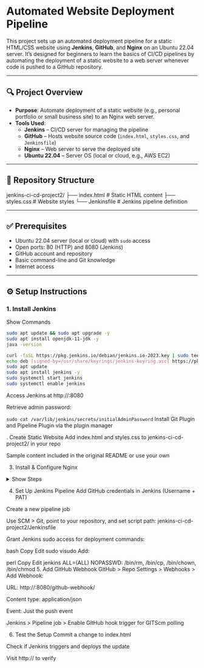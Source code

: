 # Automated Website Deployment Pipeline

This project sets up an automated deployment pipeline for a static HTML/CSS website using **Jenkins**, **GitHub**, and **Nginx** on an Ubuntu 22.04 server. It’s designed for beginners to learn the basics of CI/CD pipelines by automating the deployment of a static website to a web server whenever code is pushed to a GitHub repository.

---

## 🔍 Project Overview

- **Purpose**: Automate deployment of a static website (e.g., personal portfolio or small business site) to an Nginx web server.
- **Tools Used**:
  - **Jenkins** – CI/CD server for managing the pipeline
  - **GitHub** – Hosts website source code (`index.html`, `styles.css`, and `Jenkinsfile`)
  - **Nginx** – Web server to serve the deployed site
  - **Ubuntu 22.04** – Server OS (local or cloud, e.g., AWS EC2)
---

## 📁 Repository Structure

jenkins-ci-cd-project2/
├── index.html # Static HTML content
├── styles.css # Website styles
└── Jenkinsfile # Jenkins pipeline definition

---

## ✅ Prerequisites

- Ubuntu 22.04 server (local or cloud) with `sudo` access
- Open ports: 80 (HTTP) and 8080 (Jenkins)
- GitHub account and repository
- Basic command-line and Git knowledge
- Internet access

---

## ⚙️ Setup Instructions

### 1. Install Jenkins

<summary>Show Commands</summary>

```bash
sudo apt update && sudo apt upgrade -y
sudo apt install openjdk-11-jdk -y
java -version

curl -fsSL https://pkg.jenkins.io/debian/jenkins.io-2023.key | sudo tee /usr/share/keyrings/jenkins-keyring.asc > /dev/null
echo deb [signed-by=/usr/share/keyrings/jenkins-keyring.asc] https://pkg.jenkins.io/debian binary/ | sudo tee /etc/apt/sources.list.d/jenkins.list > /dev/null
sudo apt update
sudo apt install jenkins -y
sudo systemctl start jenkins
sudo systemctl enable jenkins
````
Access Jenkins at http://<your-server-ip>:8080

Retrieve admin password:

```sudo cat /var/lib/jenkins/secrets/initialAdminPassword```
Install Git Plugin and Pipeline Plugin via the plugin manager

. Create Static Website
Add index.html and styles.css to jenkins-ci-cd-project2/ in your repo

Sample content included in the original README or use your own

3. Install & Configure Nginx
<details> <summary>Show Steps</summary>
Install Nginx:

bash
Copy
Edit
sudo apt install nginx -y
sudo systemctl start nginx
sudo systemctl enable nginx
Create directory:

bash
Copy
Edit
sudo mkdir -p /var/www/html/my-static
sudo chown -R www-data:www-data /var/www/html/my-static
sudo chmod -R 755 /var/www/html/my-static
Configure Nginx:

nginx
Copy
Edit
server {
    listen 80;
    server_name _;

    root /var/www/html/my-static;
    index index.html;

    location / {
        try_files $uri $uri/ /index.html;
    }
}
Save it to /etc/nginx/sites-available/my-static and enable:

bash
Copy
Edit
sudo ln -s /etc/nginx/sites-available/my-static /etc/nginx/sites-enabled/
sudo rm /etc/nginx/sites-enabled/default
sudo nginx -t
sudo systemctl restart nginx
</details>

4. Set Up Jenkins Pipeline
Add GitHub credentials in Jenkins (Username + PAT)

Create a new pipeline job

Use SCM > Git, point to your repository, and set script path:
jenkins-ci-cd-project2/Jenkinsfile

Grant Jenkins sudo access for deployment commands:

bash
Copy
Edit
sudo visudo
Add:

perl
Copy
Edit
jenkins ALL=(ALL) NOPASSWD: /bin/rm, /bin/cp, /bin/chown, /bin/chmod
5. Add GitHub Webhook
GitHub > Repo Settings > Webhooks > Add Webhook:

URL: http://<server-ip>:8080/github-webhook/

Content type: application/json

Event: Just the push event

Jenkins > Pipeline job > Enable GitHub hook trigger for GITScm polling

6. Test the Setup
Commit a change to index.html

Check if Jenkins triggers and deploys the update

Visit http://<server-ip> to verify

